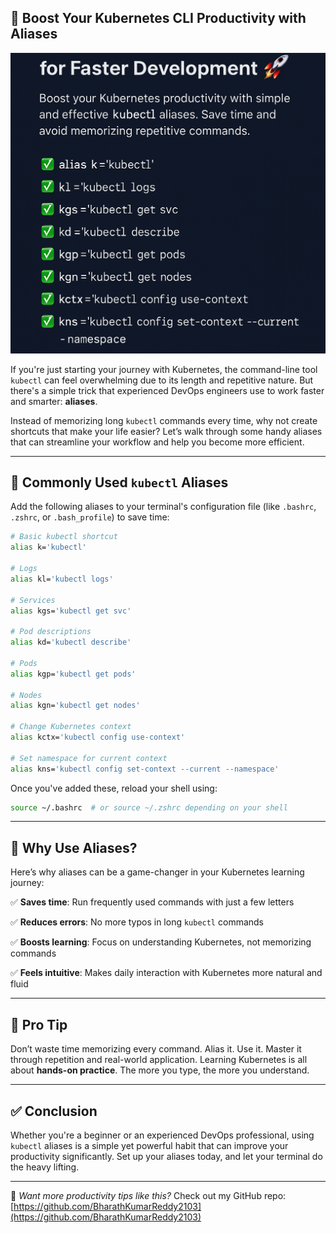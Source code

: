 ## 🚀 Boost Your Kubernetes CLI Productivity with Aliases

![Kubernetes Aliases](https://github.com/BharathKumarReddy2103/Kubernetes/raw/main/Day-24/Kubernetes%20Aliases%20for%20Faster%20Development.png)

If you're just starting your journey with Kubernetes, the command-line tool `kubectl` can feel overwhelming due to its length and repetitive nature. But there's a simple trick that experienced DevOps engineers use to work faster and smarter: **aliases**.

Instead of memorizing long `kubectl` commands every time, why not create shortcuts that make your life easier? Let’s walk through some handy aliases that can streamline your workflow and help you become more efficient.

---

## 🔧 Commonly Used `kubectl` Aliases

Add the following aliases to your terminal's configuration file (like `.bashrc`, `.zshrc`, or `.bash_profile`) to save time:

```bash
# Basic kubectl shortcut
alias k='kubectl'

# Logs
alias kl='kubectl logs'

# Services
alias kgs='kubectl get svc'

# Pod descriptions
alias kd='kubectl describe'

# Pods
alias kgp='kubectl get pods'

# Nodes
alias kgn='kubectl get nodes'

# Change Kubernetes context
alias kctx='kubectl config use-context'

# Set namespace for current context
alias kns='kubectl config set-context --current --namespace'
````

Once you've added these, reload your shell using:

```bash
source ~/.bashrc  # or source ~/.zshrc depending on your shell
```

---

## 🧠 Why Use Aliases?

Here’s why aliases can be a game-changer in your Kubernetes learning journey:

✅ **Saves time**: Run frequently used commands with just a few letters

✅ **Reduces errors**: No more typos in long `kubectl` commands

✅ **Boosts learning**: Focus on understanding Kubernetes, not memorizing commands

✅ **Feels intuitive**: Makes daily interaction with Kubernetes more natural and fluid

---

## 📌 Pro Tip

Don’t waste time memorizing every command. Alias it. Use it. Master it through repetition and real-world application. Learning Kubernetes is all about **hands-on practice**. The more you type, the more you understand.

---

## ✅ Conclusion

Whether you're a beginner or an experienced DevOps professional, using `kubectl` aliases is a simple yet powerful habit that can improve your productivity significantly. Set up your aliases today, and let your terminal do the heavy lifting.

---

📁 *Want more productivity tips like this?*
Check out my GitHub repo: [https://github.com/BharathKumarReddy2103](https://github.com/BharathKumarReddy2103)

